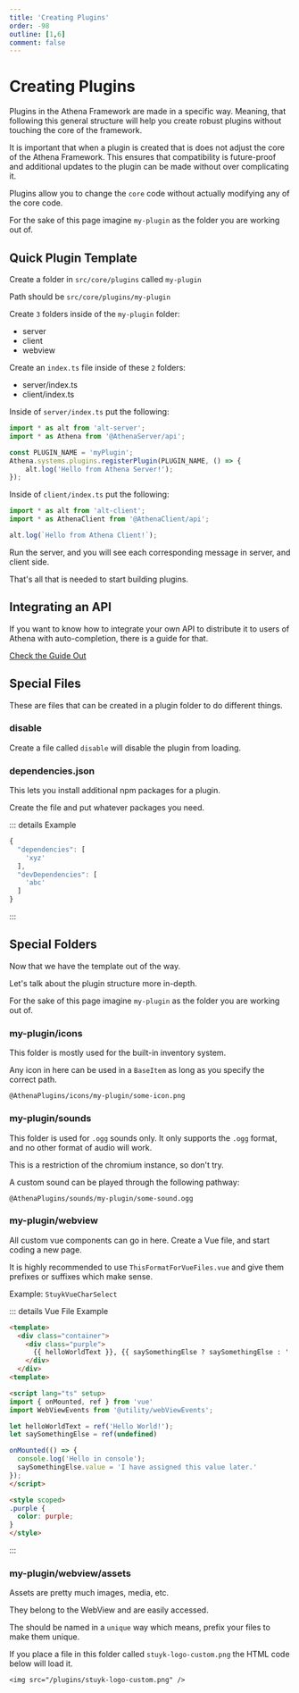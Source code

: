```yaml
---
title: 'Creating Plugins'
order: -98
outline: [1,6]
comment: false
---
```


# Creating Plugins

Plugins in the Athena Framework are made in a specific way. Meaning, that following this general structure will help you create robust plugins without touching the core of the framework.

It is important that when a plugin is created that is does not adjust the core of the Athena Framework. This ensures that compatibility is future-proof and additional updates to the plugin can be made without over complicating it.

Plugins allow you to change the `core` code without actually modifying any of the core code.

For the sake of this page imagine `my-plugin` as the folder you are working out of.

## Quick Plugin Template

Create a folder in `src/core/plugins` called `my-plugin`

Path should be `src/core/plugins/my-plugin`

Create `3` folders inside of the `my-plugin` folder:

* server
* client
* webview

Create an `index.ts` file inside of these `2` folders:

* server/index.ts
* client/index.ts

Inside of `server/index.ts` put the following:

```ts
import * as alt from 'alt-server';
import * as Athena from '@AthenaServer/api';

const PLUGIN_NAME = 'myPlugin';
Athena.systems.plugins.registerPlugin(PLUGIN_NAME, () => {
    alt.log('Hello from Athena Server!');
});
```

Inside of `client/index.ts` put the following:

```ts
import * as alt from 'alt-client';
import * as AthenaClient from '@AthenaClient/api';

alt.log(`Hello from Athena Client!`);
```

Run the server, and you will see each corresponding message in server, and client side.

That's all that is needed to start building plugins.

## Integrating an API

If you want to know how to integrate your own API to distribute it to users of Athena with auto-completion, there is a guide for that.

[Check the Guide Out](/tutorials/free/top/plugin-api.md)

## Special Files

These are files that can be created in a plugin folder to do different things.

### disable

Create a file called `disable` will disable the plugin from loading.

### dependencies.json

This lets you install additional npm packages for a plugin.

Create the file and put whatever packages you need.

::: details Example

```ts
{
  "dependencies": [
    'xyz'
  ],
  "devDependencies": [
    'abc'
  ]
}
```

:::

## Special Folders

Now that we have the template out of the way.

Let's talk about the plugin structure more in-depth.

For the sake of this page imagine `my-plugin` as the folder you are working out of.

### my-plugin/icons

This folder is mostly used for the built-in inventory system.

Any icon in here can be used in a `BaseItem` as long as you specify the correct path.

```
@AthenaPlugins/icons/my-plugin/some-icon.png
```

### my-plugin/sounds

This folder is used for `.ogg` sounds only. It only supports the `.ogg` format, and no other format of audio will work.

This is a restriction of the chromium instance, so don't try.

A custom sound can be played through the following pathway:

```
@AthenaPlugins/sounds/my-plugin/some-sound.ogg
```

### my-plugin/webview

All custom vue components can go in here. Create a Vue file, and start coding a new page.

It is highly recommended to use `ThisFormatForVueFiles.vue` and give them prefixes or suffixes which make sense.

Example: `StuykVueCharSelect`

::: details Vue File Example

```html
<template>
  <div class="container">
    <div class="purple">
      {{ helloWorldText }}, {{ saySomethingElse ? saySomethingElse : '' }}
    </div>
  </div>
<template>

<script lang="ts" setup>
import { onMounted, ref } from 'vue'
import WebViewEvents from '@utility/webViewEvents';

let helloWorldText = ref('Hello World!');
let saySomethingElse = ref(undefined)

onMounted(() => {
  console.log('Hello in console');
  saySomethingElse.value = 'I have assigned this value later.'
});
</script>

<style scoped>
.purple {
  color: purple;
}
</style>
```
:::

### my-plugin/webview/assets

Assets are pretty much images, media, etc.

They belong to the WebView and are easily accessed.

The should be named in a `unique` way which means, prefix your files to make them unique.

If you place a file in this folder called `stuyk-logo-custom.png` the HTML code below will load it.

```
<img src="/plugins/stuyk-logo-custom.png" />
```

